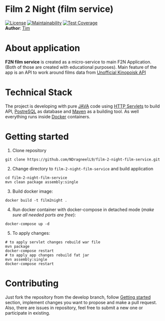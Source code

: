 # Film 2 Night (film service)
[![License](https://img.shields.io/badge/license-MIT-green.svg)](https://github.com/NDragneelL9/the-undermine-bot/blob/main/LICENSE)
[![Maintainability](https://api.codeclimate.com/v1/badges/e1fbf05b623beac6820f/maintainability)](https://codeclimate.com/github/NDragneelL9/film-2-night-film-service/maintainability)
[![Test Coverage](https://api.codeclimate.com/v1/badges/e1fbf05b623beac6820f/test_coverage)](https://codeclimate.com/github/NDragneelL9/film-2-night-film-service/test_coverage)  <br>
**Author**: [Tim](https://github.com/NDragneelL9) <br>
# About application
**F2N film service** is created as a micro-service to main F2N Application. (Both of those are created with educational purposes). Main feature of the app is an API to work around films data from [Unofficial Kinopoisk API](https://kinopoiskapiunofficial.tech/)

# Technical Stack
The project is developing with pure [JAVA](https://www.java.com/en/) code using [HTTP Servlets](https://docs.oracle.com/cd/E13222_01/wls/docs81/servlet/overview.html) to build API, [PostreSQL](https://www.postgresql.org/) as database and [Maven](https://maven.apache.org/) as a building tool. As well everything runs inside [Docker](https://www.docker.com/) containers.

# Getting started
1. Clone repository 
```
git clone https://github.com/NDragneelL9/film-2-night-film-service.git
```
2. Change directory to `film-2-night-film-service` and build application
```
cd film-2-night-film-service
mvn clean package assembly:single
```
3. Build docker image:
```
docker build -t film2night .
```
4. Run docker container with docker-compose in detached mode (*make sure all needed ports are free*):
```
docker-compose up -d
```
5. To apply changes:
```
# to apply servlet changes rebuild war file
mvn package
docker-compose restart
# to apply app changes rebuild fat jar
mvn assembly:single
docker-compose restart
```
# Contributing
Just fork the repository from the develop branch, follow [Getting started](#getting-started) section, implement changes you want to propose and make a pull request. Also, there are issues in repository, feel free to submit a new one or participate in existing.